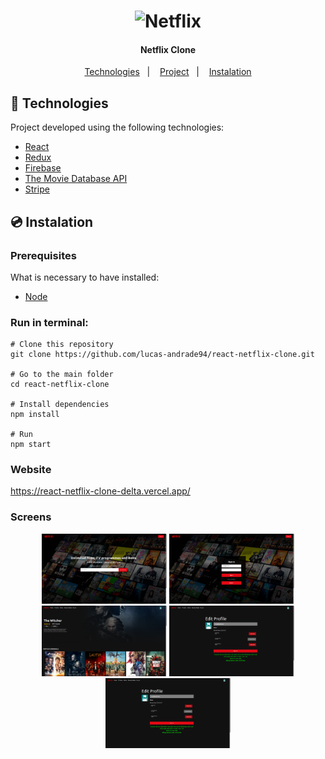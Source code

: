 <h1 align="center">
    <img alt="Netflix" title="Netflix" src="https://logodownload.org/wp-content/uploads/2014/10/netflix-logo.png" width="200px" />
</h1>

<h4 align="center">
  	Netflix Clone
</h4>

<p align="center">
	<a href="#-technologies">Technologies</a>&nbsp;&nbsp;&nbsp;|&nbsp;&nbsp;&nbsp;
	<a href="#-project">Project</a>&nbsp;&nbsp;&nbsp;|&nbsp;&nbsp;&nbsp;
	<a href="#-instalation">Instalation</a>
</p>


## 🤖 Technologies
Project developed using the following technologies:

- [React](https://reactjs.org/)
- [Redux](https://redux.js.org/)
- [Firebase](https://firebase.google.com/)
- [The Movie Database API](https://www.themoviedb.org/)
- [Stripe](https://stripe.com/en-ca)


## 💿 Instalation
### Prerequisites
What is necessary to have installed:
- [Node](https://nodejs.org/en/download/)


### Run in terminal:
```
# Clone this repository
git clone https://github.com/lucas-andrade94/react-netflix-clone.git

# Go to the main folder
cd react-netflix-clone

# Install dependencies
npm install

# Run
npm start
```


### Website
https://react-netflix-clone-delta.vercel.app/


### Screens
<div align="center">
    <img alt="Login Page" title="Login Page" src=".github\screen-1.png?raw=true" width="200px" />
    <img alt="SignIn Page" title="SignIn Page" src=".github\screen-2.png?raw=true" width="200px" />
    <img alt="Home Page" title="Home Page" src=".github\screen-3.png?raw=true" width="200px" />
    <img alt="Profile Page" title="Profile Page" src=".github\screen-4.png?raw=true" width="200px" />
    <img alt="Payment Page" title="Payment Page" src=".github\screen-4.png?raw=true" width="200px" />
</div>
